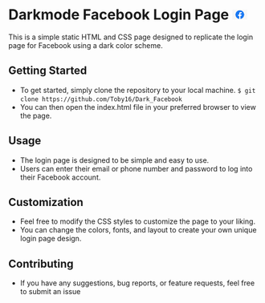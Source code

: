 # Darkmode Facebook Login Page <img src="https://github.com/Toby16/Dark_Facebook/blob/main/assets/logo.jpg" width="30px">
<p>This is a simple static HTML and CSS page designed to replicate the login page for Facebook using a dark color scheme.</p>

## Getting Started
* To get started, simply clone the repository to your local machine. `$ git clone https://github.com/Toby16/Dark_Facebook`
* You can then open the index.html file in your preferred browser to view the page.

## Usage
* The login page is designed to be simple and easy to use.
* Users can enter their email or phone number and password to log into their Facebook account.

## Customization
* Feel free to modify the CSS styles to customize the page to your liking.
* You can change the colors, fonts, and layout to create your own unique login page design.

## Contributing
* If you have any suggestions, bug reports, or feature requests, feel free to submit an issue
